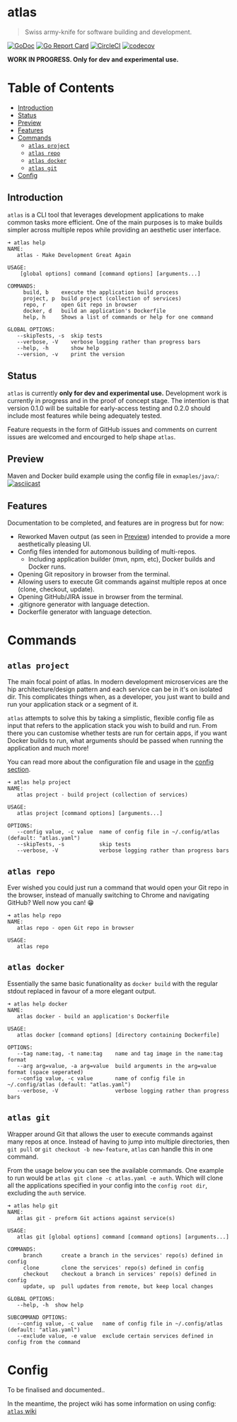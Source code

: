# atlas
> Swiss army-knife for software building and development.

[![GoDoc](https://godoc.org/github.com/ahstn/atlas?status.svg)](https://godoc.org/github.com/ahstn/atlas)
[![Go Report Card](https://goreportcard.com/badge/ahstn/atlas)](https://goreportcard.com/report/ahstn/atlas)
[![CircleCI](https://circleci.com/gh/ahstn/atlas/tree/master.svg?style=shield)](https://circleci.com/gh/ahstn/atlas/tree/master)
[![codecov](https://codecov.io/gh/ahstn/atlas/branch/master/graph/badge.svg)](https://codecov.io/gh/ahstn/atlas)

**WORK IN PROGRESS. Only for dev and experimental use.**

# Table of Contents

* [Introduction](#introduction)
* [Status](#status)
* [Preview](#preview)
* [Features](#features)
* [Commands](#commands)
  * [`atlas project`](#atlas-project)
  * [`atlas repo`](#atlas-repo)
  * [`atlas docker`](#atlas-docker)
  * [`atlas git`](#atlas-git)
* [Config](#config)

## Introduction
`atlas` is a CLI tool that leverages development applications to make common tasks more efficient.
One of the main purposes is to make builds simpler across multiple repos while providing an aesthetic user interface.
```
➜ atlas help
NAME:
   atlas - Make Development Great Again

USAGE:
    [global options] command [command options] [arguments...]

COMMANDS:
     build, b    execute the application build process
     project, p  build project (collection of services)
     repo, r     open Git repo in browser
     docker, d   build an application's Dockerfile
     help, h     Shows a list of commands or help for one command

GLOBAL OPTIONS:
   --skipTests, -s  skip tests
   --verbose, -V    verbose logging rather than progress bars
   --help, -h       show help
   --version, -v    print the version
```

## Status
`atlas` is currently **only for dev and experimental use.** Development work is
currently in progress and in the proof of concept stage. The intention is that
version 0.1.0 will be suitable for early-access testing and 0.2.0 should include
most features while being adequately tested.

Feature requests in the form of GitHub issues and comments on current issues are
welcomed and encourged to help shape `atlas`.

## Preview
Maven and Docker build example using the config file in `exmaples/java/`:
[![asciicast](https://asciinema.org/a/197066.png)](https://asciinema.org/a/197066)


## Features
Documentation to be completed, and features are in progress but for now:
* Reworked Maven output (as seen in [Preview](#preview)) intended to provide a more aesthetically pleasing UI.
* Config files intended for automonous building of multi-repos.
  * Including application builder (mvn, npm, etc), Docker builds and Docker runs.
* Opening Git repository in browser from the terminal.
* Allowing users to execute Git commands against multiple repos at once (clone, checkout, update).
* Opening GitHub/JIRA issue in browser from the terminal.
* .gitignore generator with language detection.
* Dockerfile generator with language detection.

# Commands
## `atlas project`
The main focal point of atlas. In modern development microservices are the hip
architecture/design pattern and each service can be in it's on isolated dir.
This complicates things when, as a developer, you just want to build and run
your application stack or a segment of it.

`atlas` attempts to solve this by taking a simplistic, flexible config file as
input that refers to the application stack you wish to build and run. From there
you can customise whether tests are run for certain apps, if you want Docker
builds to run, what arguments should be passed when running the application and
much more!

You can read more about the configuration file and usage in the [config section](#config).

```
➜ atlas help project
NAME:
   atlas project - build project (collection of services)

USAGE:
   atlas project [command options] [arguments...]

OPTIONS:
   --config value, -c value  name of config file in ~/.config/atlas (default: "atlas.yaml")
   --skipTests, -s           skip tests
   --verbose, -V             verbose logging rather than progress bars
```

## `atlas repo`
Ever wished you could just run a command that would open your Git repo in the
browser, instead of manually switching to Chrome and navigating GitHub? Well
now you can! :grin:

```
➜ atlas help repo
NAME:
   atlas repo - open Git repo in browser

USAGE:
   atlas repo
```

## `atlas docker`
Essentially the same basic funationality as `docker build` with the regular
stdout replaced in favour of a more elegant output.

```
➜ atlas help docker
NAME:
   atlas docker - build an application's Dockerfile

USAGE:
   atlas docker [command options] [directory containing Dockerfile]

OPTIONS:
   --tag name:tag, -t name:tag    name and tag image in the name:tag format
   --arg arg=value, -a arg=value  build arguments in the arg=value format (space seperated)
   --config value, -c value       name of config file in ~/.config/atlas (default: "atlas.yaml")
   --verbose, -V                  verbose logging rather than progress bars
```

## `atlas git`
Wrapper around Git that allows the user to execute commands against many repos at once.
Instead of having to jump into multiple directories, then `git pull` or `git checkout -b new-feature`,
`atlas` can handle this in one command.

From the usage below you can see the available commands.
One example to run would be `atlas git clone -c atlas.yaml -e auth`.
Which will clone all the applications specified in your config into the `config root dir`, excluding the `auth` service.
```
➜ atlas help git
NAME:
   atlas git - preform Git actions against service(s)

USAGE:
   atlas git [global options] command [command options] [arguments...]

COMMANDS:
     branch      create a branch in the services' repo(s) defined in config
     clone       clone the services' repo(s) defined in config
     checkout    checkout a branch in services' repo(s) defined in config
     update, up  pull updates from remote, but keep local changes

GLOBAL OPTIONS:
   --help, -h  show help

SUBCOMMAND OPTIONS:
   --config value, -c value   name of config file in ~/.config/atlas (default: "atlas.yaml")
   --exclude value, -e value  exclude certain services defined in config from the command
```

# Config
To be finalised and documented..

In the meantime, the project wiki has some information on using config: [`atlas` wiki](https://github.com/ahstn/atlas/wiki/Config)

[eugenp/tutorials]: https://github.com/eugenp/tutorials/
